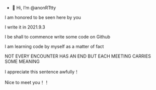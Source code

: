- 👋 Hi, I’m @anonRTtty
<p>I am honored to be seen here by you
<p>I write it in 2021.9.3
<p>I be shall to commence write some code on Github
<p>I am learning code by myself as a matter of fact
<p>NOT EVERY ENCOUNTER HAS AN END
BUT EACH MEETING CARRIES SOME MEANING
<p>I appreciate this sentence awfully！
<p>Nice to meet you！！


<!---
anonRTtty/anonRTtty is a ✨ special ✨ repository because its `README.md` (this file) appears on your GitHub profile.
You can click the Preview link to take a look at your changes.
--->
